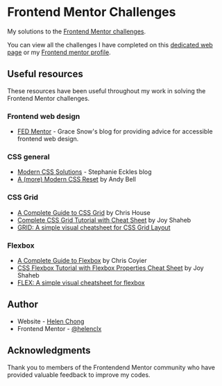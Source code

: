 # Frontend Mentor Challenges

My solutions to the [Frontend Mentor challenges](https://www.frontendmentor.io/challenges).

You can view all the challenges I have completed on this [dedicated web page](https://helenclx.github.io/Frontend-Mentor-Challenges/) or my [Frontend mentor profile](https://www.frontendmentor.io/profile/helenclx).

## Useful resources

These resources have been useful throughout my work in solving the Frontend Mentor challenges.

### Frontend web design

- [FED Mentor](https://fedmentor.dev/) - Grace Snow's blog for providing advice for accessible frontend web design.

### CSS general

- [Modern CSS Solutions](https://moderncss.dev/) - Stephanie Eckles blog
- [A (more) Modern CSS Reset](https://andy-bell.co.uk/a-more-modern-css-reset/) by Andy Bell

### CSS Grid

- [A Complete Guide to CSS Grid](https://css-tricks.com/snippets/css/complete-guide-grid/) by Chris House
- [Complete CSS Grid Tutorial with Cheat Sheet](https://www.freecodecamp.org/news/css-grid-tutorial-with-cheatsheet/) by Joy Shaheb
- [GRID: A simple visual cheatsheet for CSS Grid Layout](https://grid.malven.co/)

### Flexbox

- [A Complete Guide to Flexbox](https://css-tricks.com/snippets/css/a-guide-to-flexbox/) by Chris Coyier
- [CSS Flexbox Tutorial with Flexbox Properties Cheat Sheet](https://www.freecodecamp.org/news/css-flexbox-tutorial-with-cheatsheet/) by Joy Shaheb
- [FLEX: A simple visual cheatsheet for flexbox](https://flexbox.malven.co/)

## Author

- Website - [Helen Chong](https://helenchong.dev/)
- Frontend Mentor - [@helenclx](https://www.frontendmentor.io/profile/helenclx)

## Acknowledgments

Thank you to members of the Frontendend Mentor community who have provided valuable feedback to improve my codes.